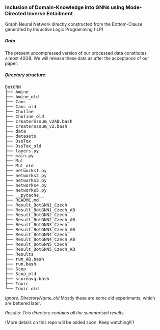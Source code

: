 ### Inclusion of Domain-Knowledge into GNNs using Mode-Directed Inverse Entailment

Graph Neural Network directly constructed from the Bottom-Clause generated by Inductive Logic Programming (ILP)

##### Data

The present uncompressed version of our processed data constitutes almost 40GB. We will release these data as after the acceptance of our paper.

##### Directory structure:
<pre>
BotGNN
├── Amine
├── Amine_old
├── Canc
├── Canc_old
├── Choline
├── Choline_old
├── createressum_v2AB.bash
├── createressum_v2.bash
├── data
├── datasets
├── DssTox
├── DssTox_old
├── layers.py
├── main.py
├── Mut
├── Mut_old
├── networks1.py
├── networks2.py
├── networks3.py
├── networks4.py
├── networks5.py
├── __pycache__
├── README.md
├── Result_BotGNN1_Czech
├── Result_BotGNN1_Czech_AB
├── Result_BotGNN2_Czech
├── Result_BotGNN2_Czech_AB
├── Result_BotGNN3_Czech
├── Result_BotGNN3_Czech_AB
├── Result_BotGNN4_Czech
├── Result_BotGNN4_Czech_AB
├── Result_BotGNN5_Czech
├── Result_BotGNN5_Czech_AB
├── Results
├── run_AB.bash
├── run.bash
├── Scop
├── Scop_old
├── scoreavg.bash
├── Toxic
└── Toxic_old
</pre>

*Ignore: DirectoryName_old* Mostly these are some old experiments, which are bettered later.

*Results: This directory contains all the summarised results.*

(More details on this repo will be added soon. Keep watching!!!)
